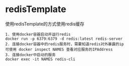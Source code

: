 # redisTemplate

使用redisTemplate的方式使用redis缓存
    
    1. 使用docker容器启动并运行redis
    docker run -p 6379:6379 -d redis:latest redis-server
    2. 连接docker容器中的redis服务时，需要知道redis对外暴露的ip
    可使用 docker inspect NAMES 查看对应服务的IPAddress
    3. 连接docker中启动的服务
    docker exec -it NAMES redis-cli